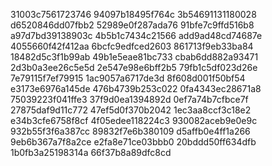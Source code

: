 31003c7561723746
94097b18495f764c
3b54691131180028
d6520846dd07fbb2
52989e0f287ada76
91bfe7c9ffd516b8
a97d7bd39138903c
4b5b1c7434c21566
add9ad48cd74687e
4055660f42f412aa
6bcfc9edfced2603
861713f9eb33ba84
18482d5c3f1b99ab
49b1e5eae81bc733
cbab6dd882a93471
2d3b0a3ee26c5e5d
2e547e98e6bff2b5
79fb1c5df023d26e
7e79115f7ef79915
1ac9057a6717de3d
8f608d001f50bf54
e3173e6976a145de
476b4739b253c022
0fa4343ec28671a8
75039223f041ffe3
37f9d0ea1394892d
0ef7a74b7cfbce7f
27875daf9d11c772
47ef5d0f370b2042
1ec3aa8ccf3c18e2
e34b3cfe6758f8cf
4f05edee118224c3
930082aceb9e0e9c
932b55f3f6a387cc
89832f7e6b380109
d5affb0e4ff1a266
9eb6b367a7f8a2ce
e2fa8e71ce03bbb0
20bddd50ff634dfb
1b0fb3a25198314a
66f37b8a89dfc8cd

